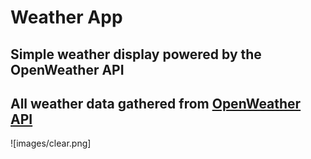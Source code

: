 # Weather App

## Simple weather display powered by the **OpenWeather** API

## All weather data gathered from [OpenWeather API](https://openweathermap.org)

![images/clear.png]
